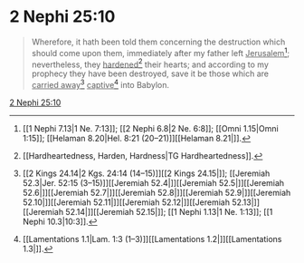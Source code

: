 # 2 Nephi 25:10

> Wherefore, it hath been told them concerning the destruction which should come upon them, immediately after my father left <u>Jerusalem</u>[^a]; nevertheless, they <u>hardened</u>[^b] their hearts; and according to my prophecy they have been destroyed, save it be those which are <u>carried away</u>[^c] <u>captive</u>[^d] into Babylon.

[2 Nephi 25:10](https://www.churchofjesuschrist.org/study/scriptures/bofm/2-ne/25?lang=eng&id=p10#p10)


[^a]: [[1 Nephi 7.13|1 Ne. 7:13]]; [[2 Nephi 6.8|2 Ne. 6:8]]; [[Omni 1.15|Omni 1:15]]; [[Helaman 8.20|Hel. 8:21 (20–21)]][[Helaman 8.21|]].  
[^b]: [[Hardheartedness, Harden, Hardness|TG Hardheartedness]].  
[^c]: [[2 Kings 24.14|2 Kgs. 24:14 (14–15)]][[2 Kings 24.15|]]; [[Jeremiah 52.3|Jer. 52:15 (3–15)]][[Jeremiah 52.4|]][[Jeremiah 52.5|]][[Jeremiah 52.6|]][[Jeremiah 52.7|]][[Jeremiah 52.8|]][[Jeremiah 52.9|]][[Jeremiah 52.10|]][[Jeremiah 52.11|]][[Jeremiah 52.12|]][[Jeremiah 52.13|]][[Jeremiah 52.14|]][[Jeremiah 52.15|]]; [[1 Nephi 1.13|1 Ne. 1:13]]; [[1 Nephi 10.3|10:3]].  
[^d]: [[Lamentations 1.1|Lam. 1:3 (1–3)]][[Lamentations 1.2|]][[Lamentations 1.3|]].  
